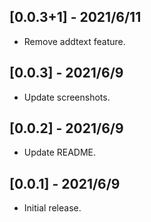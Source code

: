 ## [0.0.3+1] - 2021/6/11

* Remove addtext feature.


## [0.0.3] - 2021/6/9

* Update screenshots.


## [0.0.2] - 2021/6/9

* Update README.


## [0.0.1] - 2021/6/9

* Initial release.
